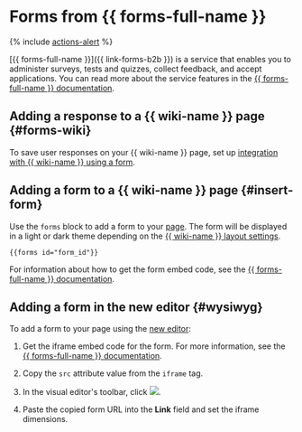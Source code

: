 # Forms from {{ forms-full-name }}

{% include [actions-alert](../../_includes/wiki/actions-alert.md) %}

[{{ forms-full-name }}]({{ link-forms-b2b }}) is a service that enables you to administer surveys, tests and quizzes, collect feedback, and accept applications. You can read more about the service features in the [{{ forms-full-name }} documentation](../../forms/).

## Adding a response to a {{ wiki-name }} page {#forms-wiki}

To save user responses on your {{ wiki-name }} page, set up [integration with {{ wiki-name }} using a form](../../forms/send-wiki.md).

## Adding a form to a {{ wiki-name }} page {#insert-form}

Use the `forms` block to add a form to your [page](../pages-types.md#page). The form will be displayed in a light or dark theme depending on the [{{ wiki-name }} layout settings](../settings-wiki.md).

```
{{forms id="form_id"}}
```

For information about how to get the form embed code, see the [{{ forms-full-name }} documentation](../../forms/publish#section_xvx_g2c_tbb).

## Adding a form in the new editor {#wysiwyg}

To add a form to your page using the [new editor](../pages-types.md#wysiwyg):

1. Get the iframe embed code for the form. For more information, see the [{{ forms-full-name }} documentation](../../forms/publish.md#section_c21_gdb_42b).

1. Copy the `src` attribute value from the `iframe` tag.

1. In the visual editor's toolbar, click ![](../../_assets/wiki/svg/wysiwyg/iframe.svg).

1. Paste the copied form URL into the **Link** field and set the iframe dimensions.